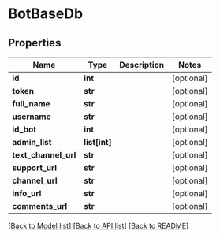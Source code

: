 # BotBaseDb

## Properties
Name | Type | Description | Notes
------------ | ------------- | ------------- | -------------
**id** | **int** |  | [optional] 
**token** | **str** |  | [optional] 
**full_name** | **str** |  | [optional] 
**username** | **str** |  | [optional] 
**id_bot** | **int** |  | [optional] 
**admin_list** | **list[int]** |  | [optional] 
**text_channel_url** | **str** |  | [optional] 
**support_url** | **str** |  | [optional] 
**channel_url** | **str** |  | [optional] 
**info_url** | **str** |  | [optional] 
**comments_url** | **str** |  | [optional] 

[[Back to Model list]](../README.md#documentation-for-models) [[Back to API list]](../README.md#documentation-for-api-endpoints) [[Back to README]](../README.md)

